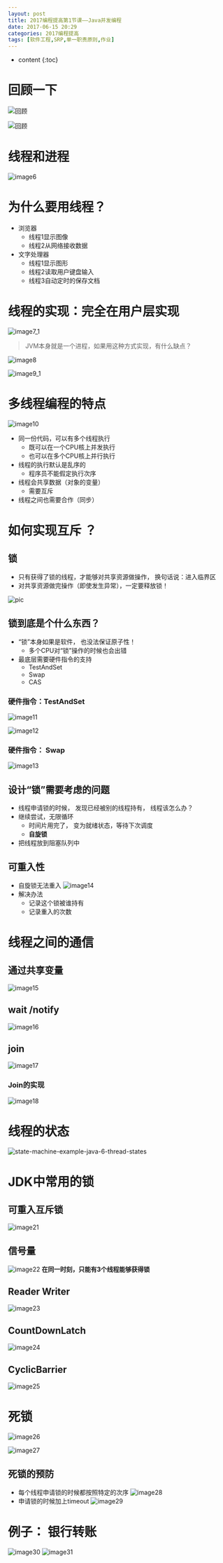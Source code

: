 ```yaml
---
layout: post
title: 2017编程提高第1节课——Java并发编程
date: 2017-06-15 20:29
categories: 2017编程提高
tags: [软件工程,SRP,单一职责原则,作业]
---
```


* content
{:toc}

# 回顾一下
![][1]

![][2]
# 线程和进程
![][3]
# 为什么要用线程？
- 浏览器
	- 线程1显示图像
	- 线程2从网络接收数据
- 文字处理器
	- 线程1显示图形
	- 线程2读取用户键盘输入
	- 线程3自动定时的保存文档

# 线程的实现：完全在用户层实现
![][4]
> JVM本身就是一个进程，如果用这种方式实现，有什么缺点？

![][5]

![][6]
# 多线程编程的特点
![][7]
- 同一份代码，可以有多个线程执行
	- 既可以在一个CPU核上并发执行
	- 也可以在多个CPU核上并行执行
- 线程的执行默认是乱序的
	- 程序员不能假定执行次序
- 线程会共享数据（对象的变量）
	- 需要互斥
- 线程之间也需要合作（同步）

# 如何实现互斥 ？
## 锁
- 只有获得了锁的线程，才能够对共享资源做操作， 换句话说：进入临界区
- 对共享资源做完操作（即使发生异常），一定要释放锁！

![][8]
## 锁到底是个什么东西？
- “锁”本身如果是软件， 也没法保证原子性！
	- 多个CPU对“锁”操作的时候也会出错
- 最底层需要硬件指令的支持
	- TestAndSet
	- Swap
	- CAS

### 硬件指令：TestAndSet
![][9]

![][10]
### 硬件指令： Swap
![][11]
## 设计“锁”需要考虑的问题
- 线程申请锁的时候， 发现已经被别的线程持有， 线程该怎么办？
- 继续尝试，无限循环
	- 时间片用完了， 变为就绪状态，等待下次调度
	- **自旋锁**
- 把线程放到阻塞队列中

## 可重入性
- 自旋锁无法重入
![][12]
- 解决办法
	- 记录这个锁被谁持有
	- 记录重入的次数

# 线程之间的通信
## 通过共享变量
![][13]
##  wait /notify
![][14]
## join
![][15]
### Join的实现
![][16]

# 线程的状态
![][17]
# JDK中常用的锁
## 可重入互斥锁
![][18]
## 信号量
![][19]
**在同一时刻，只能有3个线程能够获得锁**

##  Reader Writer
![][20]
##  CountDownLatch
![][21]
##  CyclicBarrier
![][22]

# 死锁
![][23]

![][24]
## 死锁的预防
- 每个线程申请锁的时候都按照特定的次序
![][25]
- 申请锁的时候加上timeout
![][26]
# 例子： 银行转账
![][27]
![][28]


  [1]: https://www.github.com/lanyuanxiaoyao/GitGallery/raw/master/%E5%9B%BE%E7%89%871.png "回顾"
  [2]: https://www.github.com/lanyuanxiaoyao/GitGallery/raw/master/image5.png "回顾"
  [3]: https://www.github.com/lanyuanxiaoyao/GitGallery/raw/master/image6.png "image6"
  [4]: https://www.github.com/lanyuanxiaoyao/GitGallery/raw/master/image7_1.png "image7_1"
  [5]: https://www.github.com/lanyuanxiaoyao/GitGallery/raw/master/image8.png "image8"
  [6]: https://www.github.com/lanyuanxiaoyao/GitGallery/raw/master/image9_1.png "image9_1"
  [7]: https://www.github.com/lanyuanxiaoyao/GitGallery/raw/master/image10.png "image10"
  [8]: https://www.github.com/lanyuanxiaoyao/GitGallery/raw/master/pic.png "pic"
  [9]: https://www.github.com/lanyuanxiaoyao/GitGallery/raw/master/image11.png "image11"
  [10]: https://www.github.com/lanyuanxiaoyao/GitGallery/raw/master/image12.png "image12"
  [11]: https://www.github.com/lanyuanxiaoyao/GitGallery/raw/master/image13.png "image13"
  [12]: https://www.github.com/lanyuanxiaoyao/GitGallery/raw/master/image14.png "image14"
  [13]: https://www.github.com/lanyuanxiaoyao/GitGallery/raw/master/image15.png "image15"
  [14]: https://www.github.com/lanyuanxiaoyao/GitGallery/raw/master/image16.png "image16"
  [15]: https://www.github.com/lanyuanxiaoyao/GitGallery/raw/master/image17.png "image17"
  [16]: https://www.github.com/lanyuanxiaoyao/GitGallery/raw/master/image18.png "image18"
  [17]: https://www.github.com/lanyuanxiaoyao/GitGallery/raw/master/state-machine-example-java-6-thread-states.png "state-machine-example-java-6-thread-states"
  [18]: https://www.github.com/lanyuanxiaoyao/GitGallery/raw/master/image21.png "image21"
  [19]: https://www.github.com/lanyuanxiaoyao/GitGallery/raw/master/image22.png "image22"
  [20]: https://www.github.com/lanyuanxiaoyao/GitGallery/raw/master/image23.png "image23"
  [21]: https://www.github.com/lanyuanxiaoyao/GitGallery/raw/master/image24.png "image24"
  [22]: https://www.github.com/lanyuanxiaoyao/GitGallery/raw/master/image25.png "image25"
  [23]: https://www.github.com/lanyuanxiaoyao/GitGallery/raw/master/image26.png "image26"
  [24]: https://www.github.com/lanyuanxiaoyao/GitGallery/raw/master/image27.png "image27"
  [25]: https://www.github.com/lanyuanxiaoyao/GitGallery/raw/master/image28.png "image28"
  [26]: https://www.github.com/lanyuanxiaoyao/GitGallery/raw/master/image29.png "image29"
  [27]: https://www.github.com/lanyuanxiaoyao/GitGallery/raw/master/image30.png "image30"
  [28]: https://www.github.com/lanyuanxiaoyao/GitGallery/raw/master/image31.png "image31"